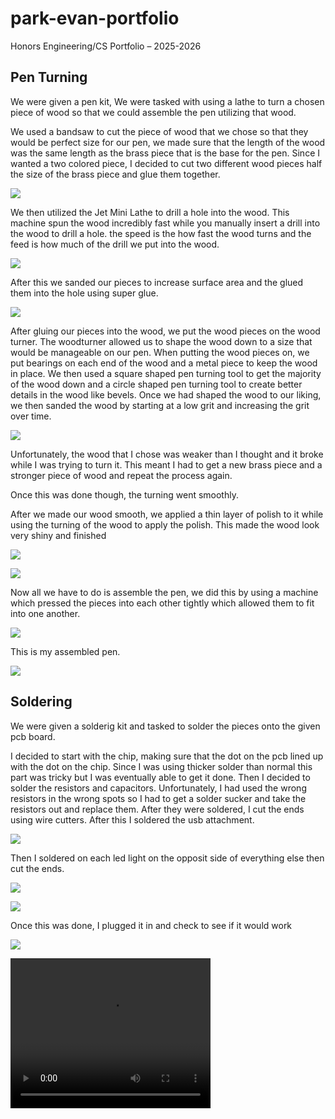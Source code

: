 # park-evan-portfolio
Honors Engineering/CS Portfolio – 2025-2026

## Pen Turning

We were given a pen kit, We were tasked with using a lathe to turn a chosen piece of wood so that we could assemble the pen utilizing that wood.

We used a bandsaw to cut the piece of wood that we chose so that they would be perfect size for our pen, we made sure that the length of the wood was the same length as the brass piece that is the base for the pen. Since I wanted a two colored piece, I decided to cut two different wood pieces half the size of the brass piece and glue them together.

![](/images/pen_turning/IMG_0032.jpg)

We then utilized the Jet Mini Lathe to drill a hole into the wood. This machine spun the wood incredibly fast while you manually insert a drill into the wood to drill a hole. the speed is the how fast the wood turns and the feed is how much of the drill we put into the wood.

![](/images/pen_turning/IMG_0035.jpg)

After this we sanded our pieces to increase surface area and the glued them into the hole using super glue.

![](/images/pen_turning/IMG_0037.jpg)

After gluing our pieces into the wood, we put the wood pieces on the wood turner. The woodturner allowed us to shape the wood down to a size that would be manageable on our pen. When putting the wood pieces on, we put bearings on each end of the wood and a metal piece to keep the wood in place. We then used a square shaped pen turning tool to get the majority of the wood down and a circle shaped pen turning tool to create better details in the wood like bevels. Once we had shaped the wood to our liking, we then sanded the wood by starting at a low grit and increasing the grit over time.

![](/images/pen_turning/IMG_0432-resized.png)

Unfortunately, the wood that I chose was weaker than I thought and it broke while I was trying to turn it. This meant I had to get a new brass piece and a stronger piece of wood and repeat the process again.

Once this was done though, the turning went smoothly.

After we made our wood smooth, we applied a thin layer of polish to it while using the turning of the wood to apply the polish. This made the wood look very shiny and finished

![](/images/pen_turning/IMG_0066.jpg)

![](/images/pen_turning/IMG_0068.jpg)

Now all we have to do is assemble the pen, we did this by using a machine which pressed the pieces into each other tightly which allowed them to fit into one another.

![](/images/pen_turning/IMG_0436-resized.png)

This is my assembled pen.

![](/images/pen_turning/IMG_0069.jpg)

## Soldering

We were given a solderig kit and tasked to solder the pieces onto the given pcb board.

I decided to start with the chip, making sure that the dot on the pcb lined up with the dot on the chip. Since I was using thicker solder than normal this part was tricky but I was eventually able to get it done. Then I decided to solder the resistors and capacitors. Unfortunately, I had used the wrong resistors in the wrong spots so I had to get a solder sucker and take the resistors out and replace them. After they were soldered, I cut the ends using wire cutters. After this I soldered the usb attachment.

![](/images/owl_light/IMG_0048.png)

Then I soldered on each led light on the opposit side of everything else then cut the ends.

![](/images/owl_light/IMG_0050.png)

![](/images/owl_light/IMG_0054.png)

Once this was done, I plugged it in and check to see if it would work

![](/images/owl_light/IMG_0051.png)

<video width="320" height="240" controls>
  <source src="/images/owl_light/IMG_0052.mp4" type="video/mp4">
</video>